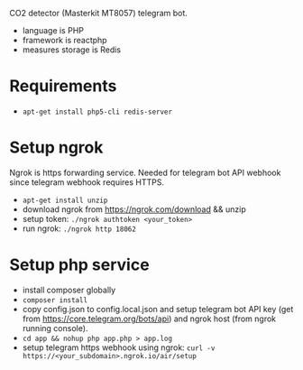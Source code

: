 CO2 detector (Masterkit MT8057) telegram bot.
* language is PHP
* framework is reactphp
* measures storage is Redis

# Requirements
* `apt-get install php5-cli redis-server`

# Setup ngrok

Ngrok is https forwarding service. Needed for telegram bot API webhook since telegram webhook requires HTTPS.

* `apt-get install unzip`
* download ngrok from https://ngrok.com/download && unzip
* setup token: `./ngrok authtoken <your_token>`
* run ngrok: `./ngrok http 18062`

# Setup php service

* install composer globally
* `composer install`
* copy config.json to config.local.json and setup telegram bot API key (get from https://core.telegram.org/bots/api)
and ngrok host (from ngrok running console).
* `cd app && nohup php app.php > app.log`
* setup telegram https webhook using ngrok: `curl -v https://<your_subdomain>.ngrok.io/air/setup`
